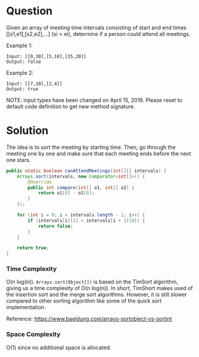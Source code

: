 # Question 

Given an array of meeting time intervals consisting of start and end times [[s1,e1],[s2,e2],...] (si < ei), determine if a person could attend all meetings.

Example 1:

```
Input: [[0,30],[5,10],[15,20]]
Output: false
```

Example 2:

```
Input: [[7,10],[2,4]]
Output: true
```

NOTE: input types have been changed on April 15, 2019. Please reset to default code definition to get new method signature.

# Solution 

The idea is to sort the meeting by starting time. Then, go through the meeting one by one and make sure that each meeting ends before the next one stars.

```java
public static boolean canAttendMeetings(int[][] intervals) {
    Arrays.sort(intervals, new Comparator<int[]>() {
        @Override
        public int compare(int[] o1, int[] o2) {
            return o1[0] - o2[0];
        }
    });

    for (int i = 0; i < intervals.length - 1; i++) {
        if (intervals[i][1] > intervals[i + 1][0]) {
            return false;
        }
    }

    return true;
}
```

### Time Complexity 

O(n log(n)). `Arrays.sort(Object[])` is based on the TimSort algorithm, giving us a time complexity of O(n log(n)).
In short, TimShort makes used of the insertion sort and the merge sort algorithms. However, it is still slower compared to other sorting algorithm like some of the quick sort implementation.

Reference: https://www.baeldung.com/arrays-sortobject-vs-sortint

### Space Complexity

O(1) since no additional space is allocated.